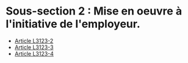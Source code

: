 # Sous-section 2 : Mise en oeuvre à l'initiative de l'employeur.

* [Article L3123-2](./LEGIARTI000006902542.md)
* [Article L3123-3](./LEGIARTI000006902543.md)
* [Article L3123-4](./LEGIARTI000006902544.md)
